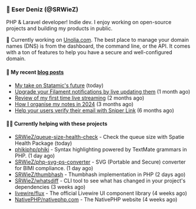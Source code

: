 
### 👋 Eser Deniz (@SRWieZ)

PHP & Laravel developer! Indie dev. I enjoy working on open-source projects and building my products in public.

🚀 Currently working on [Unolia.com](https://unolia.com). The best place to manage your domain names (DNS) is from the dashboard, the command line, or the API. It comes with a ton of features to help you have a secure and well-configured domain.

#### 📝 My recent [blog posts](https://srwiez.com)

- [My take on Statamic&#39;s future](https://srwiez.com/posts/my-take-on-statamic-future) (today)
- [Upgrade your Filament notifications by live updating them](https://srwiez.com/posts/upgrade-your-filament-notifications-by-live-updating-them) (1 month ago)
- [Review of my first time live streaming](https://srwiez.com/posts/review-of-my-first-time-live-streaming) (2 months ago)
- [How I organise my notes in 2024](https://srwiez.com/posts/how-i-organise-my-notes-in-2024) (3 months ago)
- [Help your users verify their email with Sniper Link](https://srwiez.com/posts/help-your-users-verify-their-email-with-sniper-link) (6 months ago)

#### 👨‍🔧 Currently helping with these projects

- [SRWieZ/queue-size-health-check](https://github.com/SRWieZ/queue-size-health-check) - Check the queue size with Spatie Health Package (today)
- [phikiphp/phiki](https://github.com/phikiphp/phiki) - Syntax highlighting powered by TextMate grammars in PHP. (1 day ago)
- [SRWieZ/php-svg-ps-converter](https://github.com/SRWieZ/php-svg-ps-converter) - SVG (Portable and Secure) converter for BIMI compliance. (1 day ago)
- [SRWieZ/thumbhash](https://github.com/SRWieZ/thumbhash) - Thumbhash implementation in PHP (2 days ago)
- [SRWieZ/whatsdiff](https://github.com/SRWieZ/whatsdiff) - CLI tool to see what has changed in your project&#39;s dependencies (3 weeks ago)
- [livewire/flux](https://github.com/livewire/flux) - The official Livewire UI component library (4 weeks ago)
- [NativePHP/nativephp.com](https://github.com/NativePHP/nativephp.com) - The NativePHP website (4 weeks ago)